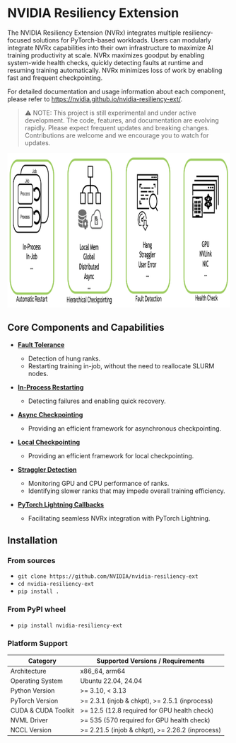 # NVIDIA Resiliency Extension

The NVIDIA Resiliency Extension (NVRx) integrates multiple resiliency-focused solutions for PyTorch-based workloads. Users can modularly integrate NVRx capabilities into their own infrastructure to maximize AI training productivity at scale. NVRx maximizes goodput by enabling system-wide health checks, quickly detecting faults at runtime and resuming training automatically. NVRx minimizes loss of work by enabling fast and frequent checkpointing. 

For detailed documentation and usage information about each component, please refer to https://nvidia.github.io/nvidia-resiliency-ext/.

> ⚠️ NOTE: This project is still experimental and under active development. The code, features, and documentation are evolving rapidly. Please expect frequent updates and breaking changes. Contributions are welcome and we encourage you to watch for updates.

<img src="/docs/source/media/nvrx_core_features.png" alt="Figure highlighting core NVRx features including automatic restart, hierarchical checkpointing, fault detection and health checks" width="950" height="350">


## Core Components and Capabilities

- **[Fault Tolerance](https://github.com/NVIDIA/nvidia-resiliency-ext/blob/main/docs/source/fault_tolerance/index.rst)**
  - Detection of hung ranks.  
  - Restarting training in-job, without the need to reallocate SLURM nodes.

- **[In-Process Restarting](https://github.com/NVIDIA/nvidia-resiliency-ext/blob/main/docs/source/inprocess/index.rst)**
  - Detecting failures and enabling quick recovery.

- **[Async Checkpointing](https://github.com/NVIDIA/nvidia-resiliency-ext/blob/main/docs/source/checkpointing/async/index.rst)**
  - Providing an efficient framework for asynchronous checkpointing.

- **[Local Checkpointing](https://github.com/NVIDIA/nvidia-resiliency-ext/blob/main/docs/source/checkpointing/local/index.rst)**
  - Providing an efficient framework for local checkpointing.

- **[Straggler Detection](https://github.com/NVIDIA/nvidia-resiliency-ext/blob/main/docs/source/straggler_det/index.rst)**
  - Monitoring GPU and CPU performance of ranks.  
  - Identifying slower ranks that may impede overall training efficiency.

- **[PyTorch Lightning Callbacks](https://github.com/NVIDIA/nvidia-resiliency-ext/blob/main/docs/source/fault_tolerance/integration/ptl.rst)**
  - Facilitating seamless NVRx integration with PyTorch Lightning.

## Installation

### From sources
- `git clone https://github.com/NVIDIA/nvidia-resiliency-ext`
- `cd nvidia-resiliency-ext`
- `pip install .`


### From PyPI wheel
- `pip install nvidia-resiliency-ext`

### Platform Support

| Category             | Supported Versions / Requirements                                          |
|----------------------|----------------------------------------------------------------------------|
| Architecture         | x86_64, arm64                                                              |
| Operating System     | Ubuntu 22.04, 24.04                                                        |
| Python Version       | >= 3.10, < 3.13                                                            |
| PyTorch Version      | >= 2.3.1 (injob & chkpt), >= 2.5.1 (inprocess)                             |
| CUDA & CUDA Toolkit  | >= 12.5 (12.8 required for GPU health check)                               |
| NVML Driver          | >= 535 (570 required for GPU health check)                                 |
| NCCL Version         | >= 2.21.5 (injob & chkpt), >= 2.26.2 (inprocess)                           |

